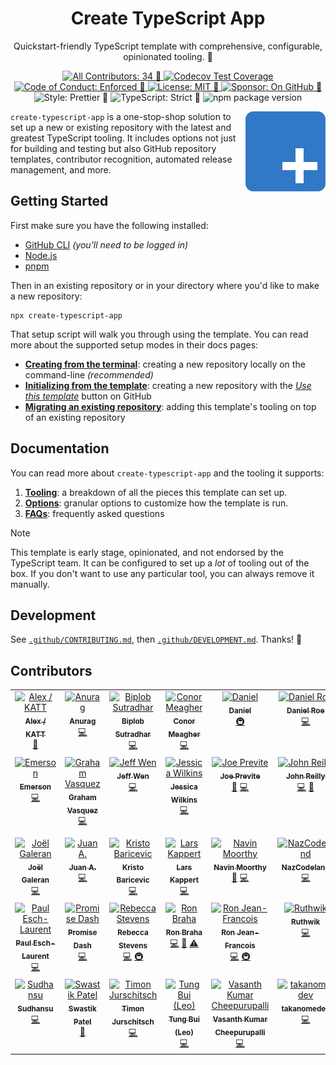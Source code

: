 <h1 align="center">Create TypeScript App</h1>

<p align="center">Quickstart-friendly TypeScript template with comprehensive, configurable, opinionated tooling. 💝</p>

<p align="center">
	<a href="#contributors" target="_blank">
<!-- prettier-ignore-start -->
<!-- ALL-CONTRIBUTORS-BADGE:START - Do not remove or modify this section -->
<img alt="All Contributors: 34 🤝" src="https://img.shields.io/badge/all_contributors-34_🤝-21bb42.svg" />
<!-- ALL-CONTRIBUTORS-BADGE:END -->
<!-- prettier-ignore-end -->
	</a>
	<a href="https://codecov.io/gh/JoshuaKGoldberg/create-typescript-app" target="_blank">
		<img alt="Codecov Test Coverage" src="https://codecov.io/gh/JoshuaKGoldberg/create-typescript-app/branch/main/graph/badge.svg"/>
	</a>
	<a href="https://github.com/JoshuaKGoldberg/create-typescript-app/blob/main/.github/CODE_OF_CONDUCT.md" target="_blank">
		<img alt="Code of Conduct: Enforced 🤝" src="https://img.shields.io/badge/code_of_conduct-enforced_🤝-21bb42" />
	</a>
	<a href="https://github.com/JoshuaKGoldberg/create-typescript-app/blob/main/LICENSE.md" target="_blank">
	    <img alt="License: MIT 📝" src="https://img.shields.io/badge/license-MIT_📝-21bb42.svg">
    </a>
	<a href="https://github.com/sponsors/JoshuaKGoldberg" target="_blank">
    	<img alt="Sponsor: On GitHub 💸" src="https://img.shields.io/badge/sponsor-on_github_💸-21bb42.svg" />
    </a>
	<img alt="Style: Prettier 🧹" src="https://img.shields.io/badge/style-prettier_🧹-21bb42.svg" />
    <img alt="TypeScript: Strict 💪" src="https://img.shields.io/badge/typescript-strict_💪-21bb42.svg" />
    <img alt="npm package version" src="https://img.shields.io/npm/v/create-typescript-app?color=21bb42" />
</p>

<img align="right" alt="Project logo: the TypeScript blue square with rounded corners, but a plus sign instead of 'TS'" src="./create-typescript-app.png">

`create-typescript-app` is a one-stop-shop solution to set up a new or existing repository with the latest and greatest TypeScript tooling.
It includes options not just for building and testing but also GitHub repository templates, contributor recognition, automated release management, and more.

## Getting Started

First make sure you have the following installed:

- [GitHub CLI](https://cli.github.com) _(you'll need to be logged in)_
- [Node.js](https://nodejs.org)
- [pnpm](https://pnpm.io)

Then in an existing repository or in your directory where you'd like to make a new repository:

```shell
npx create-typescript-app
```

That setup script will walk you through using the template.
You can read more about the supported setup modes in their docs pages:

- [**Creating from the terminal**](./docs/Creation.md): creating a new repository locally on the command-line _(recommended)_
- [**Initializing from the template**](./docs/Initialization.md): creating a new repository with the [_Use this template_](https://github.com/JoshuaKGoldberg/create-typescript-app/generate) button on GitHub
- [**Migrating an existing repository**](./docs/Migration.md): adding this template's tooling on top of an existing repository

## Documentation

You can read more about `create-typescript-app` and the tooling it supports:

1. [**Tooling**](./docs/Tooling.md): a breakdown of all the pieces this template can set up.
2. [**Options**](./docs/Options.md): granular options to customize how the template is run.
3. [**FAQs**](./docs/FAQs.md): frequently asked questions

> [!NOTE]  
> This template is early stage, opinionated, and not endorsed by the TypeScript team.
> It can be configured to set up a _lot_ of tooling out of the box.
> If you don't want to use any particular tool, you can always remove it manually.

## Development

See [`.github/CONTRIBUTING.md`](./.github/CONTRIBUTING.md), then [`.github/DEVELOPMENT.md`](./.github/DEVELOPMENT.md).
Thanks! 💖

## Contributors

<!-- spellchecker: disable -->
<!-- ALL-CONTRIBUTORS-LIST:START - Do not remove or modify this section -->
<!-- prettier-ignore-start -->
<!-- markdownlint-disable -->
<table>
  <tbody>
    <tr>
      <td align="center" valign="top" width="14.28%"><a href="https://katt.dev"><img src="https://avatars.githubusercontent.com/u/459267?v=4?s=100" width="100px;" alt="Alex / KATT"/><br /><sub><b>Alex / KATT</b></sub></a><br /><a href="https://github.com/JoshuaKGoldberg/create-typescript-app/issues?q=author%3Akatt" title="Bug reports">🐛</a></td>
      <td align="center" valign="top" width="14.28%"><a href="https://github.com/garuna-m6"><img src="https://avatars.githubusercontent.com/u/23234342?v=4?s=100" width="100px;" alt="Anurag"/><br /><sub><b>Anurag</b></sub></a><br /><a href="https://github.com/JoshuaKGoldberg/create-typescript-app/commits?author=garuna-m6" title="Code">💻</a></td>
      <td align="center" valign="top" width="14.28%"><a href="http://biplobsd.me"><img src="https://avatars.githubusercontent.com/u/43641536?v=4?s=100" width="100px;" alt="Biplob Sutradhar"/><br /><sub><b>Biplob Sutradhar</b></sub></a><br /><a href="https://github.com/JoshuaKGoldberg/create-typescript-app/commits?author=biplobsd" title="Code">💻</a></td>
      <td align="center" valign="top" width="14.28%"><a href="https://conormeagher.com/"><img src="https://avatars.githubusercontent.com/u/363781?v=4?s=100" width="100px;" alt="Conor Meagher"/><br /><sub><b>Conor Meagher</b></sub></a><br /><a href="https://github.com/JoshuaKGoldberg/create-typescript-app/commits?author=conrmahr" title="Code">💻</a></td>
      <td align="center" valign="top" width="14.28%"><a href="https://github.com/DanexQ"><img src="https://avatars.githubusercontent.com/u/72567464?v=4?s=100" width="100px;" alt="Daniel"/><br /><sub><b>Daniel</b></sub></a><br /><a href="#infra-DanexQ" title="Infrastructure (Hosting, Build-Tools, etc)">🚇</a></td>
      <td align="center" valign="top" width="14.28%"><a href="https://roe.dev/"><img src="https://avatars.githubusercontent.com/u/28706372?v=4?s=100" width="100px;" alt="Daniel Roe"/><br /><sub><b>Daniel Roe</b></sub></a><br /><a href="https://github.com/JoshuaKGoldberg/create-typescript-app/commits?author=danielroe" title="Code">💻</a></td>
      <td align="center" valign="top" width="14.28%"><a href="https://github.com/nowyDEV"><img src="https://avatars.githubusercontent.com/u/12304307?v=4?s=100" width="100px;" alt="Dominik Nowik"/><br /><sub><b>Dominik Nowik</b></sub></a><br /><a href="#tool-nowyDEV" title="Tools">🔧</a> <a href="https://github.com/JoshuaKGoldberg/create-typescript-app/commits?author=nowyDEV" title="Code">💻</a></td>
    </tr>
    <tr>
      <td align="center" valign="top" width="14.28%"><a href="https://github.com/emday4prez"><img src="https://avatars.githubusercontent.com/u/35363144?v=4?s=100" width="100px;" alt="Emerson"/><br /><sub><b>Emerson</b></sub></a><br /><a href="https://github.com/JoshuaKGoldberg/create-typescript-app/commits?author=emday4prez" title="Code">💻</a></td>
      <td align="center" valign="top" width="14.28%"><a href="https://gvasquez.dev"><img src="https://avatars.githubusercontent.com/u/7041175?v=4?s=100" width="100px;" alt="Graham Vasquez"/><br /><sub><b>Graham Vasquez</b></sub></a><br /><a href="https://github.com/JoshuaKGoldberg/create-typescript-app/commits?author=gv14982" title="Code">💻</a></td>
      <td align="center" valign="top" width="14.28%"><a href="https://sinchang.me"><img src="https://avatars.githubusercontent.com/u/3297859?v=4?s=100" width="100px;" alt="Jeff Wen"/><br /><sub><b>Jeff Wen</b></sub></a><br /><a href="https://github.com/JoshuaKGoldberg/create-typescript-app/commits?author=sinchang" title="Code">💻</a></td>
      <td align="center" valign="top" width="14.28%"><a href="https://jessicawilkins.dev/"><img src="https://avatars.githubusercontent.com/u/67210629?v=4?s=100" width="100px;" alt="Jessica Wilkins "/><br /><sub><b>Jessica Wilkins </b></sub></a><br /><a href="https://github.com/JoshuaKGoldberg/create-typescript-app/commits?author=jdwilkin4" title="Code">💻</a></td>
      <td align="center" valign="top" width="14.28%"><a href="https://typescriptcourse.com/tutorials"><img src="https://avatars.githubusercontent.com/u/3806031?v=4?s=100" width="100px;" alt="Joe Previte"/><br /><sub><b>Joe Previte</b></sub></a><br /><a href="https://github.com/JoshuaKGoldberg/create-typescript-app/issues?q=author%3Ajsjoeio" title="Bug reports">🐛</a> <a href="https://github.com/JoshuaKGoldberg/create-typescript-app/commits?author=jsjoeio" title="Code">💻</a></td>
      <td align="center" valign="top" width="14.28%"><a href="https://blog.johnnyreilly.com/"><img src="https://avatars.githubusercontent.com/u/1010525?v=4?s=100" width="100px;" alt="John Reilly"/><br /><sub><b>John Reilly</b></sub></a><br /><a href="https://github.com/JoshuaKGoldberg/create-typescript-app/commits?author=johnnyreilly" title="Code">💻</a> <a href="#ideas-johnnyreilly" title="Ideas, Planning, & Feedback">🤔</a></td>
      <td align="center" valign="top" width="14.28%"><a href="http://www.joshuakgoldberg.com"><img src="https://avatars.githubusercontent.com/u/3335181?v=4?s=100" width="100px;" alt="Josh Goldberg"/><br /><sub><b>Josh Goldberg</b></sub></a><br /><a href="https://github.com/JoshuaKGoldberg/create-typescript-app/issues?q=author%3AJoshuaKGoldberg" title="Bug reports">🐛</a> <a href="https://github.com/JoshuaKGoldberg/create-typescript-app/commits?author=JoshuaKGoldberg" title="Code">💻</a> <a href="#maintenance-JoshuaKGoldberg" title="Maintenance">🚧</a> <a href="https://github.com/JoshuaKGoldberg/create-typescript-app/pulls?q=is%3Apr+reviewed-by%3AJoshuaKGoldberg" title="Reviewed Pull Requests">👀</a> <a href="#tool-JoshuaKGoldberg" title="Tools">🔧</a> <a href="https://github.com/JoshuaKGoldberg/create-typescript-app/commits?author=JoshuaKGoldberg" title="Documentation">📖</a> <a href="#infra-JoshuaKGoldberg" title="Infrastructure (Hosting, Build-Tools, etc)">🚇</a> <a href="https://github.com/JoshuaKGoldberg/create-typescript-app/commits?author=JoshuaKGoldberg" title="Tests">⚠️</a></td>
    </tr>
    <tr>
      <td align="center" valign="top" width="14.28%"><a href="https://twitter.com/Jolg42"><img src="https://avatars.githubusercontent.com/u/1328733?v=4?s=100" width="100px;" alt="Joël Galeran"/><br /><sub><b>Joël Galeran</b></sub></a><br /><a href="https://github.com/JoshuaKGoldberg/create-typescript-app/commits?author=jolg42" title="Code">💻</a></td>
      <td align="center" valign="top" width="14.28%"><a href="https://github.com/jaas666"><img src="https://avatars.githubusercontent.com/u/30204147?v=4?s=100" width="100px;" alt="Juan A."/><br /><sub><b>Juan A.</b></sub></a><br /><a href="https://github.com/JoshuaKGoldberg/create-typescript-app/commits?author=jaas666" title="Code">💻</a></td>
      <td align="center" valign="top" width="14.28%"><a href="https://kristo-baricevic.github.io/"><img src="https://avatars.githubusercontent.com/u/108290619?v=4?s=100" width="100px;" alt="Kristo Baricevic"/><br /><sub><b>Kristo Baricevic</b></sub></a><br /><a href="https://github.com/JoshuaKGoldberg/create-typescript-app/commits?author=kristo-baricevic" title="Code">💻</a></td>
      <td align="center" valign="top" width="14.28%"><a href="https://webpro.nl"><img src="https://avatars.githubusercontent.com/u/456426?v=4?s=100" width="100px;" alt="Lars Kappert"/><br /><sub><b>Lars Kappert</b></sub></a><br /><a href="https://github.com/JoshuaKGoldberg/create-typescript-app/commits?author=webpro" title="Code">💻</a></td>
      <td align="center" valign="top" width="14.28%"><a href="https://navinmoorthy.me/"><img src="https://avatars.githubusercontent.com/u/39694575?v=4?s=100" width="100px;" alt="Navin Moorthy"/><br /><sub><b>Navin Moorthy</b></sub></a><br /><a href="https://github.com/JoshuaKGoldberg/create-typescript-app/issues?q=author%3Anavin-moorthy" title="Bug reports">🐛</a> <a href="https://github.com/JoshuaKGoldberg/create-typescript-app/commits?author=navin-moorthy" title="Code">💻</a></td>
      <td align="center" valign="top" width="14.28%"><a href="https://github.com/NazCodeland"><img src="https://avatars.githubusercontent.com/u/113494366?v=4?s=100" width="100px;" alt="NazCodeland"/><br /><sub><b>NazCodeland</b></sub></a><br /><a href="https://github.com/JoshuaKGoldberg/create-typescript-app/commits?author=NazCodeland" title="Code">💻</a></td>
      <td align="center" valign="top" width="14.28%"><a href="https://orta.io"><img src="https://avatars.githubusercontent.com/u/49038?v=4?s=100" width="100px;" alt="Orta Therox"/><br /><sub><b>Orta Therox</b></sub></a><br /><a href="https://github.com/JoshuaKGoldberg/create-typescript-app/commits?author=orta" title="Code">💻</a></td>
    </tr>
    <tr>
      <td align="center" valign="top" width="14.28%"><a href="https://paulisaweso.me/"><img src="https://avatars.githubusercontent.com/u/6335792?v=4?s=100" width="100px;" alt="Paul Esch-Laurent"/><br /><sub><b>Paul Esch-Laurent</b></sub></a><br /><a href="https://github.com/JoshuaKGoldberg/create-typescript-app/commits?author=Pinjasaur" title="Code">💻</a></td>
      <td align="center" valign="top" width="14.28%"><a href="https://github.com/promise-dash"><img src="https://avatars.githubusercontent.com/u/86062880?v=4?s=100" width="100px;" alt="Promise Dash"/><br /><sub><b>Promise Dash</b></sub></a><br /><a href="https://github.com/JoshuaKGoldberg/create-typescript-app/commits?author=promise-dash" title="Code">💻</a></td>
      <td align="center" valign="top" width="14.28%"><a href="https://github.com/RebeccaStevens"><img src="https://avatars.githubusercontent.com/u/7224206?v=4?s=100" width="100px;" alt="Rebecca Stevens"/><br /><sub><b>Rebecca Stevens</b></sub></a><br /><a href="https://github.com/JoshuaKGoldberg/create-typescript-app/commits?author=RebeccaStevens" title="Code">💻</a> <a href="#infra-RebeccaStevens" title="Infrastructure (Hosting, Build-Tools, etc)">🚇</a></td>
      <td align="center" valign="top" width="14.28%"><a href="https://linktr.ee/ronbraha"><img src="https://avatars.githubusercontent.com/u/45559220?v=4?s=100" width="100px;" alt="Ron Braha"/><br /><sub><b>Ron Braha</b></sub></a><br /><a href="https://github.com/JoshuaKGoldberg/create-typescript-app/commits?author=RNR1" title="Code">💻</a> <a href="#design-RNR1" title="Design">🎨</a> <a href="https://github.com/JoshuaKGoldberg/create-typescript-app/commits?author=RNR1" title="Tests">⚠️</a></td>
      <td align="center" valign="top" width="14.28%"><a href="http://ronjeanfrancois.com"><img src="https://avatars.githubusercontent.com/u/105710107?v=4?s=100" width="100px;" alt="Ron Jean-Francois"/><br /><sub><b>Ron Jean-Francois</b></sub></a><br /><a href="https://github.com/JoshuaKGoldberg/create-typescript-app/commits?author=ronthetech" title="Code">💻</a> <a href="#infra-ronthetech" title="Infrastructure (Hosting, Build-Tools, etc)">🚇</a></td>
      <td align="center" valign="top" width="14.28%"><a href="https://github.com/RuthwikReddy09"><img src="https://avatars.githubusercontent.com/u/126862059?v=4?s=100" width="100px;" alt="Ruthwik"/><br /><sub><b>Ruthwik</b></sub></a><br /><a href="https://github.com/JoshuaKGoldberg/create-typescript-app/commits?author=ruthwikreddy09" title="Code">💻</a></td>
      <td align="center" valign="top" width="14.28%"><a href="https://ryota-murakami.github.io/"><img src="https://avatars.githubusercontent.com/u/5501268?v=4?s=100" width="100px;" alt="Ryota Murakami"/><br /><sub><b>Ryota Murakami</b></sub></a><br /><a href="https://github.com/JoshuaKGoldberg/create-typescript-app/commits?author=ryota-murakami" title="Code">💻</a> <a href="https://github.com/JoshuaKGoldberg/create-typescript-app/issues?q=author%3Aryota-murakami" title="Bug reports">🐛</a></td>
    </tr>
    <tr>
      <td align="center" valign="top" width="14.28%"><a href="https://github.com/the-lazy-learner"><img src="https://avatars.githubusercontent.com/u/13695177?v=4?s=100" width="100px;" alt="Sudhansu"/><br /><sub><b>Sudhansu</b></sub></a><br /><a href="https://github.com/JoshuaKGoldberg/create-typescript-app/commits?author=the-lazy-learner" title="Code">💻</a></td>
      <td align="center" valign="top" width="14.28%"><a href="https://github.com/mrswastik-robot"><img src="https://avatars.githubusercontent.com/u/107865087?v=4?s=100" width="100px;" alt="Swastik Patel"/><br /><sub><b>Swastik Patel</b></sub></a><br /><a href="https://github.com/JoshuaKGoldberg/create-typescript-app/commits?author=mrswastik-robot" title="Documentation">📖</a></td>
      <td align="center" valign="top" width="14.28%"><a href="https://www.linkedin.com/in/timonjurschitsch/"><img src="https://avatars.githubusercontent.com/u/103483059?v=4?s=100" width="100px;" alt="Timon Jurschitsch"/><br /><sub><b>Timon Jurschitsch</b></sub></a><br /><a href="https://github.com/JoshuaKGoldberg/create-typescript-app/commits?author=dertimonius" title="Code">💻</a></td>
      <td align="center" valign="top" width="14.28%"><a href="https://github.com/tungbq"><img src="https://avatars.githubusercontent.com/u/85242618?v=4?s=100" width="100px;" alt="Tung Bui (Leo)"/><br /><sub><b>Tung Bui (Leo)</b></sub></a><br /><a href="https://github.com/JoshuaKGoldberg/create-typescript-app/commits?author=tungbq" title="Code">💻</a></td>
      <td align="center" valign="top" width="14.28%"><a href="https://github.com/vasanth9"><img src="https://avatars.githubusercontent.com/u/42891954?v=4?s=100" width="100px;" alt="Vasanth Kumar Cheepurupalli"/><br /><sub><b>Vasanth Kumar Cheepurupalli</b></sub></a><br /><a href="https://github.com/JoshuaKGoldberg/create-typescript-app/commits?author=vasanth9" title="Code">💻</a></td>
      <td align="center" valign="top" width="14.28%"><a href="https://github.com/TAKANOME-DEV"><img src="https://avatars.githubusercontent.com/u/79809121?v=4?s=100" width="100px;" alt="takanomedev"/><br /><sub><b>takanomedev</b></sub></a><br /><a href="https://github.com/JoshuaKGoldberg/create-typescript-app/commits?author=TAKANOME-DEV" title="Code">💻</a></td>
    </tr>
  </tbody>
</table>

<!-- markdownlint-restore -->
<!-- prettier-ignore-end -->

<!-- ALL-CONTRIBUTORS-LIST:END -->
<!-- spellchecker: enable -->
